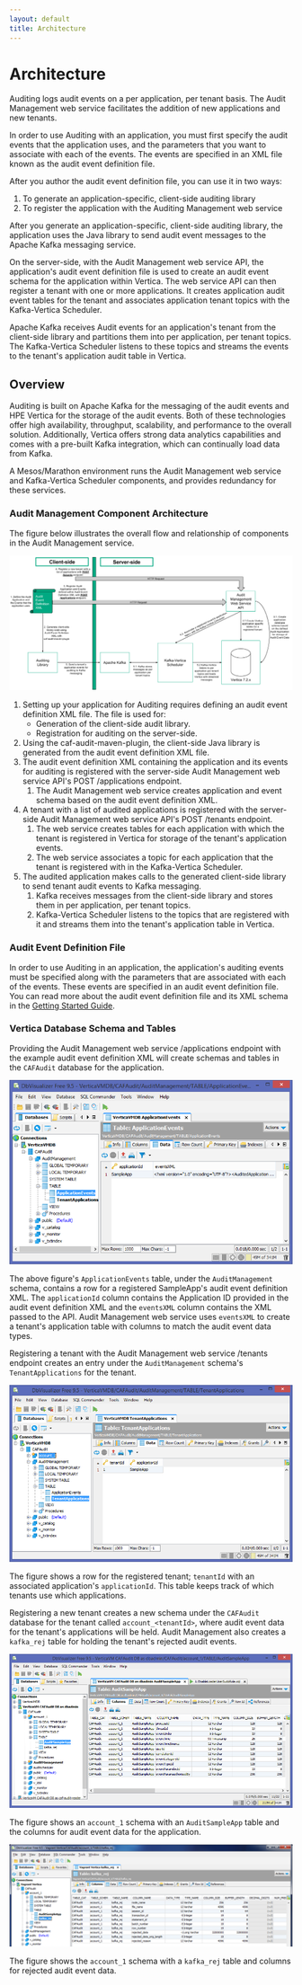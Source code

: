 ```yaml
---
layout: default
title: Architecture
---
```


# Architecture

Auditing logs audit events on a per application, per tenant basis.  The Audit Management web service facilitates the addition of new applications and new tenants.

In order to use Auditing with an application, you must first specify the audit events that the application uses, and the parameters that you want to associate with each of the events. The events are specified in an XML file known as the audit event definition file.

After you author the audit event definition file, you can use it in two ways:

1. To generate an application-specific, client-side auditing library
2. To register the application with the Auditing Management web service

After you generate an application-specific, client-side auditing library, the application uses the Java library to send audit event messages to the Apache Kafka messaging service.

On the server-side, with the Audit Management web service API, the application's audit event definition file is used to create an audit event schema for the application within Vertica. The web service API can then register a tenant with one or more applications. It creates application audit event tables for the tenant and associates application tenant topics with the Kafka-Vertica Scheduler.

Apache Kafka receives Audit events for an application's tenant from the client-side library and partitions them into per application, per tenant topics. The Kafka-Vertica Scheduler listens to these topics and streams the events to the tenant's application audit table in Vertica.

## Overview

Auditing is built on Apache Kafka for the messaging of the audit events and HPE Vertica for the storage of the audit events. Both of these technologies offer high availability, throughput, scalability, and performance to the overall solution. Additionally, Vertica offers strong data analytics capabilities and comes with a pre-built Kafka integration, which can continually load data from Kafka.

A Mesos/Marathon environment runs the Audit Management web service and Kafka-Vertica Scheduler components, and provides redundancy for these services.

### Audit Management Component Architecture

The figure below illustrates the overall flow and relationship of components in the Audit Management service.

![Architecture](images/AuditManagementArchitectureDraft.png)

1. Setting up your application for Auditing requires defining an audit event definition XML file. The file is used for:
	- Generation of the client-side audit library.
	- Registration for auditing on the server-side.
2. Using the caf-audit-maven-plugin, the client-side Java library is generated from the audit event definition XML file.
3. The audit event definition XML containing the application and its events for auditing is registered with the server-side Audit Management web service API's POST /applications endpoint.
	1. The Audit Management web service creates application and event schema based on the audit event definition XML.
4. A tenant with a list of audited applications is registered with the server-side Audit Management web service API's POST /tenants endpoint.
	1. The web service creates tables for each application with which the tenant is registered in Vertica for storage of the tenant's application events.
	2. The web service associates a topic for each application that the tenant is registered with in the Kafka-Vertica Scheduler.
5. The audited application makes calls to the generated client-side library to send tenant audit events to Kafka messaging.
	1. Kafka receives messages from the client-side library and stores them in per application, per tenant topics.
	2. Kafka-Vertica Scheduler listens to the topics that are registered with it and streams them into the tenant's application table in Vertica.

### Audit Event Definition File

In order to use Auditing in an application, the application's auditing events must be specified along with the parameters that are associated with each of the events. These events are specified in an audit event definition file. You can read more about the audit event definition file and its XML schema in the [Getting Started Guide](Getting-Started.md).

### Vertica Database Schema and Tables

Providing the Audit Management web service /applications endpoint with the example audit event definition XML will create schemas and tables in the `CAFAudit` database for the application.

![Audit Management Application Events Table With Sample Application](images/AuditManagementApplicationEventsWithSampleAppVertica.png)

The above figure's `ApplicationEvents` table, under the `AuditManagement` schema, contains a row for a registered SampleApp's audit event definition XML. The `applicationId` column contains the Application ID provided in the audit event definition XML and the `eventsXML` column contains the XML passed to the API. Audit Management web service uses `eventsXML` to create a tenant's application table with columns to match the audit event data types.

Registering a tenant with the Audit Management web service /tenants endpoint creates an entry under the `AuditManagement` schema's `TenantApplications` for the tenant.

![Audit Management Tenant Applications Table With Tenant ID](images/AuditManagementTenantApplicationsWithTenantApplication.png)

The figure shows a row for the registered tenant; `tenantId` with an associated application's `applicationId`. This table keeps track of which tenants use which applications.

Registering a new tenant creates a new schema under the `CAFAudit` database for the tenant called `account_<tenantId>`, where audit event data for the tenant's applications will be held. Audit Management also creates a `kafka_rej` table for holding the tenant's rejected audit events.

![CAF Audit Account 1 Sample App Table Columns](images/account_1AuditSampleAppColumns.png)

The figure shows an `account_1` schema with an `AuditSampleApp` table and the columns for audit event data for the application.

![CAF Audit Account 1 Kafka Reject Table Columns](images/account_1RejectTable.png)

The figure shows the `account_1` schema with a `kafka_rej` table and columns for rejected audit event data.
